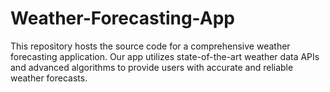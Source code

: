 # Weather-Forecasting-App
This repository hosts the source code for a comprehensive weather forecasting application. Our app utilizes state-of-the-art weather data APIs and advanced algorithms to provide users with accurate and reliable weather forecasts.
